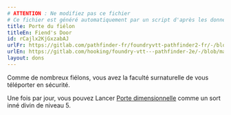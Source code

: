```yaml
---
# ATTENTION : Ne modifiez pas ce fichier
# Ce fichier est généré automatiquement par un script d'après les données du module Foundry VTT officiel et de sa traduction
title: Porte du fiélon
titleEn: Fiend's Door
id: rCajlx2KjGxzabAJ
urlFr: https://gitlab.com/pathfinder-fr/foundryvtt-pathfinder2-fr/-/blob/master/data/feats/rCajlx2KjGxzabAJ.htm
urlEn: https://gitlab.com/hooking/foundry-vtt---pathfinder-2e/-/blob/master/packs/data/feats.db/fiend-s-door.json
layout: dons
---
```

Comme de nombreux fiélons, vous avez la faculté surnaturelle de vous téléporter en sécurité.

Une fois par jour, vous pouvez Lancer [Porte dimensionnelle](../sorts/porte-dimensionnelle.html) comme un sort inné divin de niveau 5.
